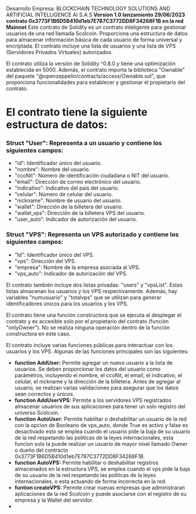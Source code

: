 Desarrollo Empresa: BLOCKCHAIN TECHNOLOGY SOLUTIONS AND ARTIFICIAL INTELLIGENCE AI S.A.S
__Version 1.0 lanzamiento 29/06/2023 contrato 0x3773F1B6D5B410d1eb7E787C3772DD8F34268F1B en la red Mainnet__
Este contrato de Solidity es un contrato inteligente para gestionar usuarios de una red llamada Scolcoin. Proporciona una estructura de datos para almacenar información básica de cada usuario de forma universal y encriptada. El contrato incluye una lista de usuarios y una lista de VPS (Servidores Privados Virtuales) autorizados.

El contrato utiliza la versión de Solidity ^0.8.0 y tiene una optimización establecida en 5000. Además, el contrato importa la biblioteca "Ownable" del paquete "@openzeppelin/contracts/access/Ownable.sol", que proporciona funcionalidades para establecer y gestionar el propietario del contrato.

# El contrato tiene la siguiente estructura de datos:

### Struct "User": Representa a un usuario y contiene los siguientes campos:

* "id": Identificador único del usuario.
* "nombre": Nombre del usuario.
* "ccoNit": Número de identificación ciudadana o NIT del usuario.
* "email": Dirección de correo electrónico del usuario.
* "indicativo": Indicativo del país del usuario.
* "celular": Número de celular del usuario.
* "nickname": Nombre de usuario del usuario.
* "wallet": Dirección de la billetera del usuario.
* "wallet_vps": Dirección de la billetera VPS del usuario.
* "user_auto": Indicador de autorización del usuario.

### Struct "VPS": Representa un VPS autorizado y contiene los siguientes campos:

* "Id": Identificador único del VPS.
* "vps": Dirección del VPS.
* "empresa": Nombre de la empresa asociada al VPS.
* "vps_auto": Indicador de autorización del VPS.

El contrato también incluye dos listas privadas: "users" y "vpsList". Estas listas almacenan los usuarios y los VPS respectivamente. Además, hay variables "numusuario" y "totalvps" que se utilizan para generar identificadores únicos para los usuarios y los VPS.

El contrato tiene una función constructora que se ejecuta al desplegar el contrato y es accesible solo por el propietario del contrato (función "onlyOwner"). No se realiza ninguna operación dentro de la función constructora en este caso.

El contrato incluye varias funciones públicas para interactuar con los usuarios y los VPS. Algunas de las funciones principales son las siguientes:
* __function AddUser:__ Permite agregar un nuevo usuario a la lista de usuarios. Se deben proporcionar los datos del usuario como parámetros, incluyendo el nombre, el ccoNit, el email, el indicativo, el celular, el nickname y la dirección de la billetera. Antes de agregar al usuario, se realizan varias validaciones para asegurar que los datos sean correctos y únicos.
* __function AddUserVPS:__ Permite a los servidores VPS registrados almacenar usuarios de sus aplicaciones para tener un solo registro del universo Scolcoin.
* __function AutoUser:__ Permite habilitar o deshabilitar un usuario de la red con la opcion de Booleano de vps_auto, donde True es activo y false es desactivado esto se emplea cuando el usuario pide la baja de su usuario de la red respetando las politicas de la leyes internacionales, esta funcion solo la puede realizar un usuario de mayor nivel llamado Owner o dueño del contracto 0x3773F1B6D5B410d1eb7E787C3772DD8F34268F1B.
* __function AutoVPS:__ Permite habilitar o deshabilitar registros almacenados en la estructura VPS, se emplea cuando el vps pide la baja de su usuario de la red respetando las politicas de la leyes internacionales, o esta actuando de forma incorrecta en la red.
* __funtion createVPS:__ Permite crear nuevas empresas que administraran aplicaciones de la red Scolcoin y puede asociarse con el registro de su empresa y la Wallet del servidor.
* 
